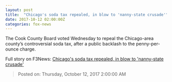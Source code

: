 ```yaml
---
layout: post
title:  "Chicago's soda tax repealed, in blow to 'nanny-state crusade'"
date: 2017-10-12 02:00:00Z
categories: fox-news
---
```


The Cook County Board voted Wednesday to repeal the Chicago-area county’s controversial soda tax, after a public backlash to the penny-per-ounce charge.


Full story on F3News: [Chicago's soda tax repealed, in blow to 'nanny-state crusade'](http://www.f3nws.com/n/TahRzE)

> Posted on: Thursday, October 12, 2017 2:00:00 AM
